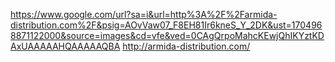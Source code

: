 https://www.google.com/url?sa=i&url=http%3A%2F%2Farmida-distribution.com%2F&psig=AOvVaw07_F8EH81Ir6kneS_Y_2DK&ust=1704968871122000&source=images&cd=vfe&ved=0CAgQrpoMahcKEwjQhIKYztKDAxUAAAAAHQAAAAAQBA
http://armida-distribution.com/
